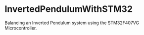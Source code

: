 # InvertedPendulumWithSTM32
Balancing an Inverted Pendulum system using the STM32F407VG Microcontroller.
